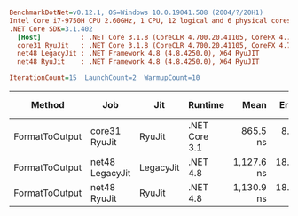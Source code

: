 ``` ini

BenchmarkDotNet=v0.12.1, OS=Windows 10.0.19041.508 (2004/?/20H1)
Intel Core i7-9750H CPU 2.60GHz, 1 CPU, 12 logical and 6 physical cores
.NET Core SDK=3.1.402
  [Host]          : .NET Core 3.1.8 (CoreCLR 4.700.20.41105, CoreFX 4.700.20.41903), X64 RyuJIT
  core31 RyuJit   : .NET Core 3.1.8 (CoreCLR 4.700.20.41105, CoreFX 4.700.20.41903), X64 RyuJIT
  net48 LegacyJit : .NET Framework 4.8 (4.8.4250.0), X64 RyuJIT
  net48 RyuJit    : .NET Framework 4.8 (4.8.4250.0), X64 RyuJIT

IterationCount=15  LaunchCount=2  WarmupCount=10  

```
|         Method |             Job |       Jit |       Runtime |       Mean |    Error |   StdDev |  Gen 0 | Gen 1 | Gen 2 | Allocated |
|--------------- |---------------- |---------- |-------------- |-----------:|---------:|---------:|-------:|------:|------:|----------:|
| FormatToOutput |   core31 RyuJit |    RyuJit | .NET Core 3.1 |   865.5 ns |  8.14 ns | 12.18 ns | 0.0315 |     - |     - |     200 B |
| FormatToOutput | net48 LegacyJit | LegacyJit |      .NET 4.8 | 1,127.6 ns | 18.49 ns | 27.67 ns | 0.1106 |     - |     - |     698 B |
| FormatToOutput |    net48 RyuJit |    RyuJit |      .NET 4.8 | 1,130.9 ns | 18.16 ns | 27.19 ns | 0.1106 |     - |     - |     698 B |
